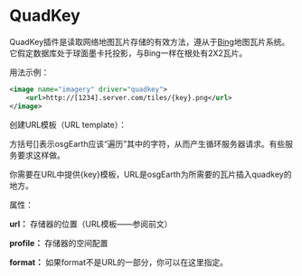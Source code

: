 # QuadKey
QuadKey插件是读取网络地图瓦片存储的有效方法，遵从于[Bing](https://msdn.microsoft.com/en-us/library/bb259689.aspx)地图瓦片系统。它假定数据库处于球面墨卡托投影，与Bing一样在根处有2X2瓦片。

用法示例：
```XML
<image name="imagery" driver="quadkey">
    <url>http://[1234].server.com/tiles/{key}.png</url>
</image>
```
创建URL模板（URL template）：

   方括号[]表示osgEarth应该“遍历”其中的字符，从而产生循环服务器请求。有些服务要求这样做。
   
   你需要在URL中提供{key}模板，URL是osgEarth为所需要的瓦片插入quadkey的地方。
   
属性：
   
   **url：** 存储器的位置（URL模板——参阅前文）
   
   **profile：** 存储器的空间配置
   
   **format：** 如果format不是URL的一部分，你可以在这里指定。
